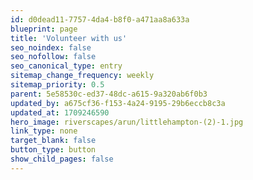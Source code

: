 ```yaml
---
id: d0dead11-7757-4da4-b8f0-a471aa8a633a
blueprint: page
title: 'Volunteer with us'
seo_noindex: false
seo_nofollow: false
seo_canonical_type: entry
sitemap_change_frequency: weekly
sitemap_priority: 0.5
parent: 5e58530c-ed37-48dc-a615-9a320ab6f0b3
updated_by: a675cf36-f153-4a24-9195-29b6eccb8c3a
updated_at: 1709246590
hero_image: riverscapes/arun/littlehampton-(2)-1.jpg
link_type: none
target_blank: false
button_type: button
show_child_pages: false
---
```

